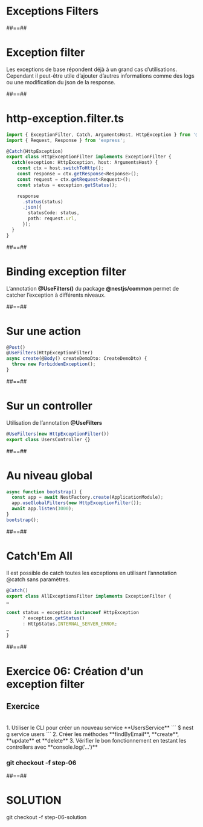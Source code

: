 <!-- .slide: class="transition-orange sfeir-bg-white-4" -->

# Exceptions Filters

##==##
# Exception filter
Les exceptions de base répondent déjà à un grand cas d’utilisations. Cependant il peut-être utile d’ajouter d’autres informations comme des logs ou une modification du json de la response.

##==##
<!-- .slide: class="with-code" -->

# http-exception.filter.ts
```typescript
import { ExceptionFilter, Catch, ArgumentsHost, HttpException } from '@nestjs/common'; 
import { Request, Response } from 'express'; 

@Catch(HttpException)
export class HttpExceptionFilter implements ExceptionFilter {
  catch(exception: HttpException, host: ArgumentsHost) {
    const ctx = host.switchToHttp();
    const response = ctx.getResponse<Response>();
    const request = ctx.getRequest<Request>();
    const status = exception.getStatus();

    response
      .status(status)
      .json({
        statusCode: status,
        path: request.url,
      });
  }
}
```

##==##
# Binding exception filter
L’annotation **@UseFilters()** du package **@nestjs/common** permet de catcher l’exception à différents niveaux.

##==##
<!-- .slide: class="with-code" -->

# Sur une action
```typescript
@Post()
@UseFilters(HttpExceptionFilter)
async create(@Body() createDemoDto: CreateDemoDto) {
  throw new ForbiddenException();
}
```

##==##
<!-- .slide: class="with-code" -->

# Sur un controller
Utilisation de l’annotation **@UseFilters**

```typescript
@UseFilters(new HttpExceptionFilter())
export class UsersController {}
```

##==##
<!-- .slide: class="with-code" -->

# Au niveau global
```typescript
async function bootstrap() {
  const app = await NestFactory.create(ApplicationModule);
  app.useGlobalFilters(new HttpExceptionFilter());
  await app.listen(3000);
}
bootstrap();
```

##==##
<!-- .slide: class="with-code" -->

# Catch'Em All

Il est possible de catch toutes les exceptions en utilisant l’annotation @catch sans paramètres.

```typescript
@Catch()
export class AllExceptionsFilter implements ExceptionFilter {
…

const status = exception instanceof HttpException
      ? exception.getStatus()
      : HttpStatus.INTERNAL_SERVER_ERROR;
…
}
```

##==##
<!-- .slide: class="exercice sfeir-bg-pink" -->

# Exercice 06: Création d'un exception filter
## Exercice

<br>
1. Utiliser le CLI pour créer un nouveau service **UsersService**
   ```
    $ nest g service users
  ```
2. Créer les méthodes **findByEmail**, **create**, **update** et **delete**
3. Vérifier le bon fonctionnement en testant les controllers avec **console.log(‘...’)**
<br>

### git checkout -f step-06

##==##
<!-- .slide: class="sfeir-bg-white-4" -->

# SOLUTION
  <div class="full-center">git checkout -f step-06-solution</div>


